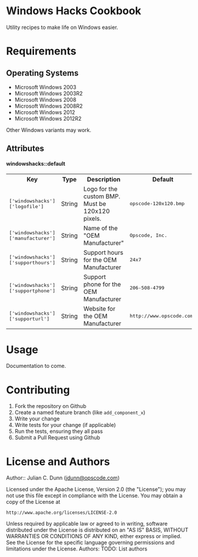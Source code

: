 Windows Hacks Cookbook
======================

Utility recipes to make life on Windows easier.

Requirements
============

Operating Systems
-----------------

* Microsoft Windows 2003
* Microsoft Windows 2003R2
* Microsoft Windows 2008
* Microsoft Windows 2008R2
* Microsoft Windows 2012
* Microsoft Windows 2012R2 

Other Windows variants may work.

Attributes
----------

#### windowshacks::default
<table>
  <tr>
    <th>Key</th>
    <th>Type</th>
    <th>Description</th>
    <th>Default</th>
  </tr>
  <tr>
    <td><tt>['windowshacks']['logofile']</tt></td>
    <td>String</td>
    <td>Logo for the custom BMP. Must be 120x120 pixels.</td>
    <td><tt>opscode-120x120.bmp</tt></td>
  </tr>
  <tr>
    <td><tt>['windowshacks']['manufacturer']</tt></td>
    <td>String</td>
    <td>Name of the "OEM Manufacturer"</td>
    <td><tt>Opscode, Inc.</tt></td>
  </tr>
  <tr>
    <td><tt>['windowshacks']['supporthours']</tt></td>
    <td>String</td>
    <td>Support hours for the OEM Manufacturer</td>
    <td><tt>24x7</tt></td>
  </tr>
  <tr>
    <td><tt>['windowshacks']['supportphone']</tt></td>
    <td>String</td>
    <td>Support phone for the OEM Manufacturer</td>
    <td><tt>206-508-4799</tt></td>
  </tr>
  <tr>
    <td><tt>['windowshacks']['supporturl']</tt></td>
    <td>String</td>
    <td>Website for the OEM Manufacturer</td>
    <td><tt>http://www.opscode.com/</tt></td>
  </tr>
</table>

Usage
=====

Documentation to come.

Contributing
============

1. Fork the repository on Github
2. Create a named feature branch (like `add_component_x`)
3. Write your change
4. Write tests for your change (if applicable)
5. Run the tests, ensuring they all pass
6. Submit a Pull Request using Github

License and Authors
===================

Author:: Julian C. Dunn (<jdunn@opscode.com>)

Licensed under the Apache License, Version 2.0 (the "License");
you may not use this file except in compliance with the License.
You may obtain a copy of the License at

    http://www.apache.org/licenses/LICENSE-2.0

Unless required by applicable law or agreed to in writing, software
distributed under the License is distributed on an "AS IS" BASIS,
WITHOUT WARRANTIES OR CONDITIONS OF ANY KIND, either express or implied.
See the License for the specific language governing permissions and
limitations under the License.
Authors: TODO: List authors
